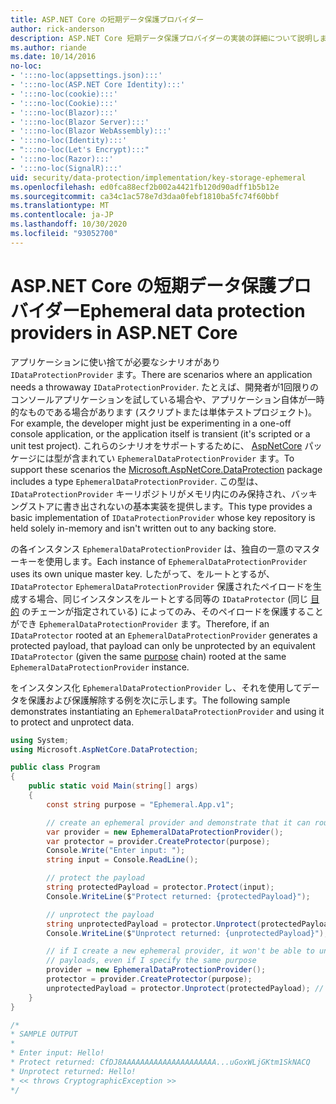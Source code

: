 ```yaml
---
title: ASP.NET Core の短期データ保護プロバイダー
author: rick-anderson
description: ASP.NET Core 短期データ保護プロバイダーの実装の詳細について説明します。
ms.author: riande
ms.date: 10/14/2016
no-loc:
- ':::no-loc(appsettings.json):::'
- ':::no-loc(ASP.NET Core Identity):::'
- ':::no-loc(cookie):::'
- ':::no-loc(Cookie):::'
- ':::no-loc(Blazor):::'
- ':::no-loc(Blazor Server):::'
- ':::no-loc(Blazor WebAssembly):::'
- ':::no-loc(Identity):::'
- ":::no-loc(Let's Encrypt):::"
- ':::no-loc(Razor):::'
- ':::no-loc(SignalR):::'
uid: security/data-protection/implementation/key-storage-ephemeral
ms.openlocfilehash: ed0fca88ecf2b002a4421fb120d90adff1b5b12e
ms.sourcegitcommit: ca34c1ac578e7d3daa0febf1810ba5fc74f60bbf
ms.translationtype: MT
ms.contentlocale: ja-JP
ms.lasthandoff: 10/30/2020
ms.locfileid: "93052700"
---
```

# <a name="ephemeral-data-protection-providers-in-aspnet-core"></a><span data-ttu-id="2e3c1-103">ASP.NET Core の短期データ保護プロバイダー</span><span class="sxs-lookup"><span data-stu-id="2e3c1-103">Ephemeral data protection providers in ASP.NET Core</span></span>

<a name="data-protection-implementation-key-storage-ephemeral"></a>

<span data-ttu-id="2e3c1-104">アプリケーションに使い捨てが必要なシナリオがあり `IDataProtectionProvider` ます。</span><span class="sxs-lookup"><span data-stu-id="2e3c1-104">There are scenarios where an application needs a throwaway `IDataProtectionProvider`.</span></span> <span data-ttu-id="2e3c1-105">たとえば、開発者が1回限りのコンソールアプリケーションを試している場合や、アプリケーション自体が一時的なものである場合があります (スクリプトまたは単体テストプロジェクト)。</span><span class="sxs-lookup"><span data-stu-id="2e3c1-105">For example, the developer might just be experimenting in a one-off console application, or the application itself is transient (it's scripted or a unit test project).</span></span> <span data-ttu-id="2e3c1-106">これらのシナリオをサポートするために、 [AspNetCore](https://www.nuget.org/packages/Microsoft.AspNetCore.DataProtection/) パッケージには型が含まれてい `EphemeralDataProtectionProvider` ます。</span><span class="sxs-lookup"><span data-stu-id="2e3c1-106">To support these scenarios the [Microsoft.AspNetCore.DataProtection](https://www.nuget.org/packages/Microsoft.AspNetCore.DataProtection/) package includes a type `EphemeralDataProtectionProvider`.</span></span> <span data-ttu-id="2e3c1-107">この型は、 `IDataProtectionProvider` キーリポジトリがメモリ内にのみ保持され、バッキングストアに書き出されないの基本実装を提供します。</span><span class="sxs-lookup"><span data-stu-id="2e3c1-107">This type provides a basic implementation of `IDataProtectionProvider` whose key repository is held solely in-memory and isn't written out to any backing store.</span></span>

<span data-ttu-id="2e3c1-108">の各インスタンス `EphemeralDataProtectionProvider` は、独自の一意のマスターキーを使用します。</span><span class="sxs-lookup"><span data-stu-id="2e3c1-108">Each instance of `EphemeralDataProtectionProvider` uses its own unique master key.</span></span> <span data-ttu-id="2e3c1-109">したがって、をルートとするが、 `IDataProtector` `EphemeralDataProtectionProvider` 保護されたペイロードを生成する場合、同じインスタンスをルートとする同等の `IDataProtector` (同じ [目的](xref:security/data-protection/consumer-apis/purpose-strings#data-protection-consumer-apis-purposes) のチェーンが指定されている) によってのみ、そのペイロードを保護することができ `EphemeralDataProtectionProvider` ます。</span><span class="sxs-lookup"><span data-stu-id="2e3c1-109">Therefore, if an `IDataProtector` rooted at an `EphemeralDataProtectionProvider` generates a protected payload, that payload can only be unprotected by an equivalent `IDataProtector` (given the same [purpose](xref:security/data-protection/consumer-apis/purpose-strings#data-protection-consumer-apis-purposes) chain) rooted at the same `EphemeralDataProtectionProvider` instance.</span></span>

<span data-ttu-id="2e3c1-110">をインスタンス化 `EphemeralDataProtectionProvider` し、それを使用してデータを保護および保護解除する例を次に示します。</span><span class="sxs-lookup"><span data-stu-id="2e3c1-110">The following sample demonstrates instantiating an `EphemeralDataProtectionProvider` and using it to protect and unprotect data.</span></span>

```csharp
using System;
using Microsoft.AspNetCore.DataProtection;

public class Program
{
    public static void Main(string[] args)
    {
        const string purpose = "Ephemeral.App.v1";

        // create an ephemeral provider and demonstrate that it can round-trip a payload
        var provider = new EphemeralDataProtectionProvider();
        var protector = provider.CreateProtector(purpose);
        Console.Write("Enter input: ");
        string input = Console.ReadLine();

        // protect the payload
        string protectedPayload = protector.Protect(input);
        Console.WriteLine($"Protect returned: {protectedPayload}");

        // unprotect the payload
        string unprotectedPayload = protector.Unprotect(protectedPayload);
        Console.WriteLine($"Unprotect returned: {unprotectedPayload}");

        // if I create a new ephemeral provider, it won't be able to unprotect existing
        // payloads, even if I specify the same purpose
        provider = new EphemeralDataProtectionProvider();
        protector = provider.CreateProtector(purpose);
        unprotectedPayload = protector.Unprotect(protectedPayload); // THROWS
    }
}

/*
* SAMPLE OUTPUT
*
* Enter input: Hello!
* Protect returned: CfDJ8AAAAAAAAAAAAAAAAAAAAA...uGoxWLjGKtm1SkNACQ
* Unprotect returned: Hello!
* << throws CryptographicException >>
*/
```
